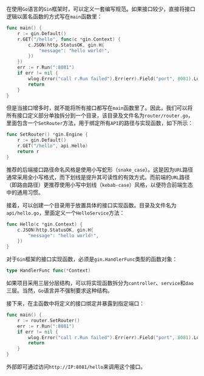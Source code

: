 在使用`Go`语言的`Gin`框架时，可以定义一套编写规范。如果接口较少，直接将接口逻辑以匿名函数的方式写在`main`函数里：

```go
func main() {
	r := gin.Default()
	r.GET("/hello", func(c *gin.Context) {
		c.JSON(http.StatusOK, gin.H{
			"message": "hello world!",
		})
	})
    err := r.Run(":8081")
    if err != nil {
        wlog.Error("call r.Run failed").Err(err).Field("port", 8081).Log()
        return
    }
}
```

但是当接口增多时，就不能将所有接口都写在`main`函数里了。因此，我们可以将所有接口定义部分单独拆分到一个目录，该目录及文件名为`router/router.go`，里面包含一个`SetRouter`方法，用于绑定所有`API`的路径与实现函数，如下所示：

```go
func SetRouter() *gin.Engine {
	r := gin.Default()
	r.GET("/hello", api.Hello)
	return r
}
```

推荐的后端接口路径命名风格是使用小写蛇形（`snake_case`）。这是因为`URL`路径通常采用全小写格式，而下划线是提升其可读性的有效方式。而前端的`URL`路径（即路由路径）更推荐使用小写中划线（`kebab-case`）风格，以便符合前端生态中的通用习惯。

接着，可以创建一个目录用于放置具体的接口实现函数。目录及文件名为`api/hello.go`，里面定义一个`HelloService`方法：

```go
func Hello(c *gin.Context) {
	c.JSON(http.StatusOK, gin.H{
		"message": "hello world!",
	})
}
```

对于`Gin`框架的接口实现函数，必须是`gin.HandlerFunc`类型的函数对象：

```go
type HandlerFunc func(*Context)
```

如果项目采用三层分层结构，可以将实现函数拆分为`controller`、`service`和`dao`三层。当然，`Go`语言并不强制要求这种结构。

接下来，在主函数中将定义的接口绑定并暴露到指定端口：

```go
func main() {
	r := router.SetRouter()
	err := r.Run(":8081")
    if err != nil {
        wlog.Error("call r.Run failed").Err(err).Field("port", 8081).Log()
        return
    }
}
```

外部即可通过访问`http://IP:8081/hello`来调用这个接口。

